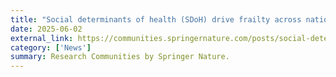 ```yaml
---
title: "Social determinants of health (SDoH) drive frailty across nations"
date: 2025-06-02
external_link: https://communities.springernature.com/posts/social-determinants-of-health-sdoh-drive-frailty-across-nations
category: ['News']
summary: Research Communities by Springer Nature.
---
```


<!--more-->
